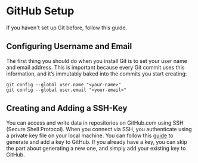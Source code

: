 # GitHub Setup

If you haven't set up Git before, follow this guide.

## Configuring Username and Email

The first thing you should do when you install Git is to set your user name and email address.
This is important because every Git commit uses this information, and it’s immutably baked into the commits you start creating:

```
git config --global user.name "<your-name>"
git config --global user.email "<your-email>"
```

## Creating and Adding a SSH-Key

You can access and write data in repositories on GitHub.com using SSH (Secure Shell Protocol).
When you connect via SSH, you authenticate using a private key file on your local machine.
You can follow this [guide](https://docs.github.com/en/authentication/connecting-to-github-with-ssh/generating-a-new-ssh-key-and-adding-it-to-the-ssh-agent) to generate and add a key to GitHub.
If you already have a key, you can skip the part about generating a new one, and simply add your existing key to GitHub.
